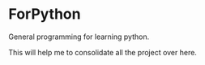 # ForPython
General programming for learning python.

This will help me to consolidate all the project over here.

